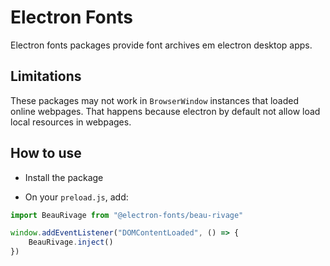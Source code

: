 # Electron Fonts

Electron fonts packages provide font archives em electron desktop apps.

## Limitations

These packages may not work in `BrowserWindow` instances that loaded online webpages. That happens because electron by default not allow load local resources in webpages.

## How to use

* Install the package

* On your `preload.js`, add:

```ts
import BeauRivage from "@electron-fonts/beau-rivage"

window.addEventListener("DOMContentLoaded", () => {
    BeauRivage.inject()
})
```